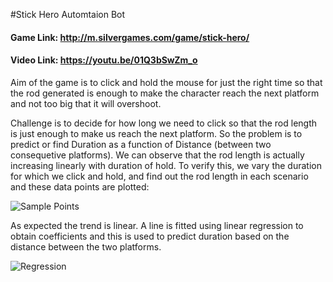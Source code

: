 #Stick Hero Automtaion Bot

#### Game Link: http://m.silvergames.com/game/stick-hero/
#### Video Link: https://youtu.be/01Q3bSwZm_o

Aim of the game is to click and hold the mouse for just the right time so that the rod generated is enough to make the character reach the 
next platform and not too big that it will overshoot.


Challenge is to decide for how long we need to click so that the rod length is just enough to make us reach the next platform. So 
the problem is to predict or find Duration as a function of Distance (between two consequetive platforms). We can observe that the rod length 
is actually increasing linearly with duration of hold. To verify this, we vary the duration for which we click and hold, 
and find out the rod length in each scenario and these data points are plotted:

![Sample Points](https://github.com/tusharsircar95/GameBot/blob/master/Stick%20Hero/Plot_SamplePoints.jpeg)

As expected the trend is linear. A line is fitted using linear regression to obtain coefficients and this is used to predict duration 
based on the distance between the two platforms.


![Regression](https://github.com/tusharsircar95/GameBot/blob/master/Stick%20Hero/Plot_Regression.jpeg)

